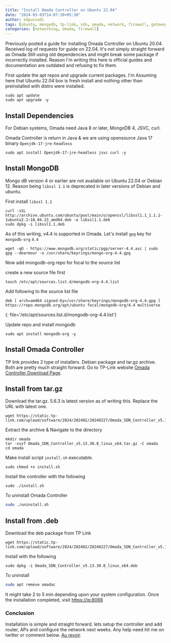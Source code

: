 ```yaml
---
title: "Install Omada Controller on Ubuntu 22.04"
date: "2024-03-03T14:07:30+05:30"
author: kdpuvvadi
tags: [ubuntu, mongodb, tp-link, sdn, omada, network, firewall, gateway, vpn, proxmox]
categories: [networking, omada, firewall]
---
```


Previously posted a guide for installing Omada Controller on Ubuntu 20.04. Received log of requests for guide on 22.04. It's not simply straight forward as Omada Still using old dependencies and might break some package if incorrectly installed. Reason I'm writing this here is official guides and documentation are outdated and refusing to fix them.

First update the apt repos and upgrade current packages. I'm Assuming here that Ubuntu 22.04 box is fresh install and nothing other than preinstalled with distro were installed.

```shell
sudo apt update
sudo apt upgrade -y
```

## Install Dependencies

For Debian systems, Omada need Java 8 or later, MongoDB 4, JSVC, curl.


Omada Controller is return in Java & we are using opensource Java 17 binary `Openjdk-17-jre-headless`

```shell
sudo apt install Openjdk-17-jre-headless jsvc curl -y
```

## Install MongoDB

Mongo dB version 4 or earlier are not available on Ubuntu 22.04 or Debian 12. Reason being `libssl 1.1` is deprecated in later versions of Debian and ubuntu. 

First install `libssl 1.1`

```shell
curl -sSL http://archive.ubuntu.com/ubuntu/pool/main/o/openssl/libssl1.1_1.1.1-1ubuntu2.1~18.04.23_amd64.deb -o libssl1.1.deb
sudo dpkg -i libssl1.1.deb
```

As of this writing, v4.4 is supported in Omada. Let's install `gpg` key for` mongodb-org` `4.4`

```shell
wget -qO - https://www.mongodb.org/static/pgp/server-4.4.asc | sudo gpg --dearmour -o /usr/share/keyrings/mongo-org-4.4.gpg
```

Now add mongodb-org repo for focal to the source list

create a new source file first

```shell
touch /etc/apt/sources.list.d/mongodb-org-4.4.list
```

Add following to the source list file
```
deb [ arch=amd64 signed-by=/usr/share/keyrings/mongodb-org-4.4.gpg ] https://repo.mongodb.org/apt/ubuntu focal/mongodb-org/4.4 multiverse
```
{: file='/etc/apt/sources.list.d/mongodb-org-4.4.list'}

Update repo and install mongodb

```shell
sudo apt install mongodb-org -y
```

## Install Omada Controller

TP link provides 2 type of installers. Debian package and tar.gz archive. Both are pretty much straight forward. Go to TP-Link website [Omada Controller Download Page](https://www.tp-link.com/en/support/download/omada-software-controller/).

## Install from tar.gz

Download the tar.gz. 5.6.3 is latest version as of writing this. Replace the URL with latest one.

```shell
wget https://static.tp-link.com/upload/software/2024/202402/20240227/Omada_SDN_Controller_v5.13.30.8_linux_x64.tar.gz
```

Extract the archive & Navigate to the directory

```shell
mkdir omada
tar -xvzf Omada_SDN_Controller_v5.13.30.8_linux_x64.tar.gz -C omada
cd omada
```

Make install script `install.sh` executable.

```shell
sudo chmod +x install.sh
```

Install the controller with the following

```shell
sudo ./install.sh
```

To uninstall Omada Controller

```bash
sudo ./uninstall.sh
```

## Install from .deb

Download the deb package from TP Link

```shell
wget https://static.tp-link.com/upload/software/2024/202402/20240227/Omada_SDN_Controller_v5.13.30.8_linux_x64.deb
```

Install with the following

```shell
sudo dpkg -i Omada_SDN_Controller_v5.13.30.8_linux_x64.deb
```

To uninstall

```bash
sudo apt remove omadac
```

It might take 2 to 5 min depending upon your system configuration. Once the installation completed, visit <https://ip:8088>

### Conclusion

Installation is simple and straight forward. lets setup the controller and add router, APs and configure the network next weeks. Any help need hit me on twitter or comment below. [Au revoir](#conclusion).
